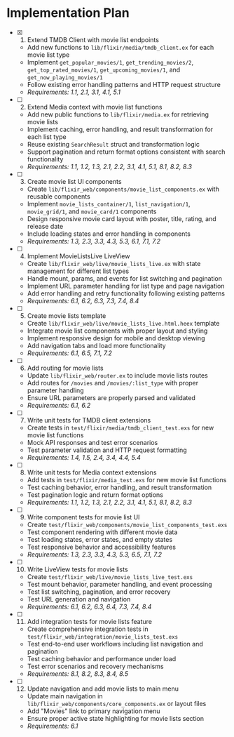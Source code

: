 # Implementation Plan

- [x] 1. Extend TMDB Client with movie list endpoints
  - Add new functions to `lib/flixir/media/tmdb_client.ex` for each movie list type
  - Implement `get_popular_movies/1`, `get_trending_movies/2`, `get_top_rated_movies/1`, `get_upcoming_movies/1`, and `get_now_playing_movies/1`
  - Follow existing error handling patterns and HTTP request structure
  - _Requirements: 1.1, 2.1, 3.1, 4.1, 5.1_

- [ ] 2. Extend Media context with movie list functions
  - Add new public functions to `lib/flixir/media.ex` for retrieving movie lists
  - Implement caching, error handling, and result transformation for each list type
  - Reuse existing `SearchResult` struct and transformation logic
  - Support pagination and return format options consistent with search functionality
  - _Requirements: 1.1, 1.2, 1.3, 2.1, 2.2, 3.1, 4.1, 5.1, 8.1, 8.2, 8.3_

- [ ] 3. Create movie list UI components
  - Create `lib/flixir_web/components/movie_list_components.ex` with reusable components
  - Implement `movie_lists_container/1`, `list_navigation/1`, `movie_grid/1`, and `movie_card/1` components
  - Design responsive movie card layout with poster, title, rating, and release date
  - Include loading states and error handling in components
  - _Requirements: 1.3, 2.3, 3.3, 4.3, 5.3, 6.1, 7.1, 7.2_

- [ ] 4. Implement MovieListsLive LiveView
  - Create `lib/flixir_web/live/movie_lists_live.ex` with state management for different list types
  - Handle mount, params, and events for list switching and pagination
  - Implement URL parameter handling for list type and page navigation
  - Add error handling and retry functionality following existing patterns
  - _Requirements: 6.1, 6.2, 6.3, 7.3, 7.4, 8.4_

- [ ] 5. Create movie lists template
  - Create `lib/flixir_web/live/movie_lists_live.html.heex` template
  - Integrate movie list components with proper layout and styling
  - Implement responsive design for mobile and desktop viewing
  - Add navigation tabs and load more functionality
  - _Requirements: 6.1, 6.5, 7.1, 7.2_

- [ ] 6. Add routing for movie lists
  - Update `lib/flixir_web/router.ex` to include movie lists routes
  - Add routes for `/movies` and `/movies/:list_type` with proper parameter handling
  - Ensure URL parameters are properly parsed and validated
  - _Requirements: 6.1, 6.2_

- [ ] 7. Write unit tests for TMDB client extensions
  - Create tests in `test/flixir/media/tmdb_client_test.exs` for new movie list functions
  - Mock API responses and test error scenarios
  - Test parameter validation and HTTP request formatting
  - _Requirements: 1.4, 1.5, 2.4, 3.4, 4.4, 5.4_

- [ ] 8. Write unit tests for Media context extensions
  - Add tests in `test/flixir/media_test.exs` for new movie list functions
  - Test caching behavior, error handling, and result transformation
  - Test pagination logic and return format options
  - _Requirements: 1.1, 1.2, 1.3, 2.1, 2.2, 3.1, 4.1, 5.1, 8.1, 8.2, 8.3_

- [ ] 9. Write component tests for movie list UI
  - Create `test/flixir_web/components/movie_list_components_test.exs`
  - Test component rendering with different movie data
  - Test loading states, error states, and empty states
  - Test responsive behavior and accessibility features
  - _Requirements: 1.3, 2.3, 3.3, 4.3, 5.3, 6.5, 7.1, 7.2_

- [ ] 10. Write LiveView tests for movie lists
  - Create `test/flixir_web/live/movie_lists_live_test.exs`
  - Test mount behavior, parameter handling, and event processing
  - Test list switching, pagination, and error recovery
  - Test URL generation and navigation
  - _Requirements: 6.1, 6.2, 6.3, 6.4, 7.3, 7.4, 8.4_

- [ ] 11. Add integration tests for movie lists feature
  - Create comprehensive integration tests in `test/flixir_web/integration/movie_lists_test.exs`
  - Test end-to-end user workflows including list navigation and pagination
  - Test caching behavior and performance under load
  - Test error scenarios and recovery mechanisms
  - _Requirements: 8.1, 8.2, 8.3, 8.4, 8.5_

- [ ] 12. Update navigation and add movie lists to main menu
  - Update main navigation in `lib/flixir_web/components/core_components.ex` or layout files
  - Add "Movies" link to primary navigation menu
  - Ensure proper active state highlighting for movie lists section
  - _Requirements: 6.1_